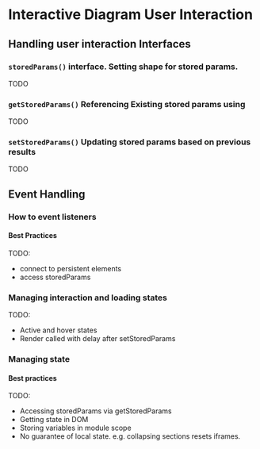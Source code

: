 # Interactive Diagram User Interaction

## Handling user interaction Interfaces

### `storedParams()` interface. Setting shape for stored params.

TODO

### `getStoredParams()` Referencing Existing stored params using

TODO

### `setStoredParams()` Updating stored params based on previous results

TODO

## Event Handling

### How to event listeners

#### Best Practices

TODO:

-   connect to persistent elements
-   access storedParams

### Managing interaction and loading states

TODO:

-   Active and hover states
-   Render called with delay after setStoredParams

### Managing state

#### Best practices

TODO:

-   Accessing storedParams via getStoredParams
-   Getting state in DOM
-   Storing variables in module scope
-   No guarantee of local state. e.g. collapsing sections resets iframes.
